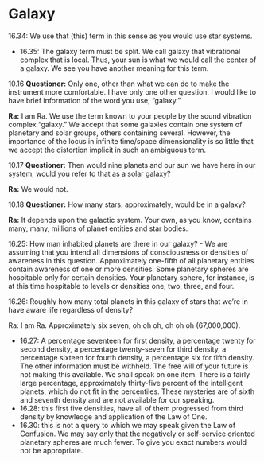 # Galaxy
16.34: We use that (this) term in this sense as you would use star systems.
- 16.35: The galaxy term must be split. We call galaxy that vibrational complex that is local. Thus, your sun is what we would call the center of a galaxy. We see you have another meaning for this term.

10.16 **Questioner:** Only one, other than what we can do to make the instrument more comfortable. I have only one other question. I would like to have brief information of the word you use, “galaxy.”

**Ra:** I am Ra. We use the term known to your people by the sound vibration complex “galaxy.” We accept that some galaxies contain one system of planetary and solar groups, others containing several. However, the importance of the locus in infinite time/space dimensionality is so little that we accept the distortion implicit in such an ambiguous term.

10.17 **Questioner:** Then would nine planets and our sun we have here in our system, would you refer to that as a solar galaxy?

**Ra:** We would not.

10.18 **Questioner:** How many stars, approximately, would be in a galaxy?

**Ra:** It depends upon the galactic system. Your own, as you know, contains many, many, millions of planet entities and star bodies.

16.25: How man inhabited planets are there in our galaxy? - We are assuming that you intend all dimensions of consciousness or densities of awareness in this question. Approximately one-fifth of all planetary entities contain awareness of one or more densities. Some planetary spheres are hospitable only for certain densities. Your planetary sphere, for instance, is at this time hospitable to levels or densities one, two, three, and four.

16.26: Roughly how many total planets in this galaxy of stars that we’re in have aware life regardless of density?

Ra: I am Ra. Approximately six seven, oh oh oh, oh oh oh (67,000,000).
- 16.27: A percentage seventeen for first density, a percentage twenty for second density, a percentage twenty-seven for third density, a percentage sixteen for fourth density, a percentage six for fifth density. The other information must be withheld. The free will of your future is not making this available. We shall speak on one item. There is a fairly large percentage, approximately thirty-five percent of the intelligent planets, which do not fit in the percentiles. These mysteries are of sixth and seventh density and are not available for our speaking.
- 16.28: this first five densities, have all of them progressed from third density by knowledge and application of the Law of One.
- 16.30: this is not a query to which we may speak given the Law of Confusion. We may say only that the negatively or self-service oriented planetary spheres are much fewer. To give you exact numbers would not be appropriate.